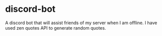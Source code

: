 # discord-bot
A discord bot that will assist friends of my server when I am offline. I have used zen quotes API to generate random quotes.
